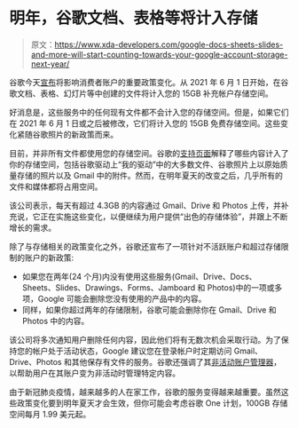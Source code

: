# 明年，谷歌文档、表格等将计入存储

> 原文：<https://www.xda-developers.com/google-docs-sheets-slides-and-more-will-start-counting-towards-your-google-account-storage-next-year/>

谷歌今天[宣布](https://blog.google/products/photos/storage-policy-update/)将影响消费者账户的重要政策变化。从 2021 年 6 月 1 日开始，在谷歌文档、表格、幻灯片等中创建的文件将计入您的 15GB 补充帐户存储空间。

好消息是，这些服务中的任何现有文件都不会计入您的存储空间。但是，如果它们在 2021 年 6 月 1 日或之后被修改，它们将计入您的 15GB 免费存储空间。这些变化紧随谷歌照片的新政策而来。

目前，并非所有文件都使用您的存储空间。谷歌的[支持页面](https://support.google.com/googleone/answer/9004014?ref_topic=7576171)解释了哪些内容计入了你的存储空间，包括谷歌驱动上“我的驱动”中的大多数文件、谷歌照片上以原始质量存储的照片以及 Gmail 中的附件。然而，在明年夏天的改变之后，几乎所有的文件和媒体都将占用空间。

该公司表示，每天有超过 4.3GB 的内容通过 Gmail、Drive 和 Photos 上传，并补充说，它正在实施这些变化，以便继续为用户提供“出色的存储体验”，并跟上不断增长的需求。

除了与存储相关的政策变化之外，谷歌还宣布了一项针对不活跃账户和超过存储限制的账户的新政策:

*   如果您在两年(24 个月)内没有使用这些服务(Gmail、Drive、Docs、Sheets、Slides、Drawings、Forms、Jamboard 和 Photos)中的一项或多项，Google 可能会删除您没有使用的产品中的内容。
*   同样，如果你超过两年的存储限制，谷歌可能会删除你在 Gmail、Drive 和 Photos 中的内容。

该公司将多次通知用户删除任何内容，因此他们将有无数次机会采取行动。为了保持您的帐户处于活动状态，Google 建议您在登录帐户时定期访问 Gmail、Drive、Photos 和其他保存有文件的服务。谷歌还强调了其[非活动账户管理器](https://support.google.com/accounts/answer/3036546?hl=en)，以帮助用户在其账户变为非活动时管理特定内容。

由于新冠肺炎疫情，越来越多的人在家工作，谷歌的服务变得越来越重要。虽然这些政策变化要到明年夏天才会生效，但你可能会考虑谷歌 One 计划，100GB 存储空间每月 1.99 美元起。